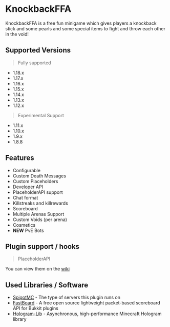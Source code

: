 # KnockbackFFA

KnockbackFFA is a free fun minigame which gives players a knockback stick and some pearls and some special items to
fight and throw each other in the void!

## Supported Versions

> Fully supported

- 1.18.x
- 1.17.x
- 1.16.x
- 1.15.x
- 1.14.x
- 1.13.x
- 1.12.x

> Experimental Support

- 1.11.x
- 1.10.x
- 1.9.x
- 1.8.8

## Features

- Configurable
- Custom Death Messages
- Custom Placeholders
- Developer API
- PlaceholderAPI support
- Chat format
- Killstreaks and killrewards
- Scoreboard
- Multiple Arenas Support
- Custom Voids (per arena)
- Cosmetics
- **NEW** PvE Bots

## Plugin support / hooks

> PlaceholderAPI

You can view them on the [wiki](https://github.com/GaMeIsNtOvEr/KnockbackFFA)

## Used Libraries / Software

 - [SpigotMC](https://spigotmc.org) - The type of servers this plugin runs on
 - [FastBoard](https://github.com/MrMicky-FR/FastBoard) - A free open source lightweight packet-based scoreboard API for Bukkit plugins
 - [Hologram-Lib](https://github.com/unldenis/Hologram-Lib) - Asynchronous, high-performance Minecraft Hologram library
